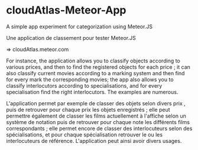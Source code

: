cloudAtlas-Meteor-App
=====================

A simple app experiment for categorization using Meteor.JS 

Une application de classement pour tester Meteor.JS

  => cloudAtlas.meteor.com

For instance, the application allows you to classify objects according to various prices, and then to find the registered objects for each price ; it can also classify current movies according to a marking system and then find for every mark the corresponding movies; the app also allows you to classify interlocutors according to specialisations, and for every specialisation find the right  interlocutors. The examples are numerous.


L'application permet par exemple de classer des objets selon divers prix , puis de retrouver pour chaque prix les objets enregistrés ; elle peut permettre également de classer les films actuellement à l'affiche selon un système de notation puis de retrouver pour chaque note les différents films correspondants ; elle permet encore de classer des interlocuteurs selon des spécialisations, et pour chaque spécialisation retrouver le ou les interlocuteurs de référence. L'application peut ainsi avoir divers usages.

